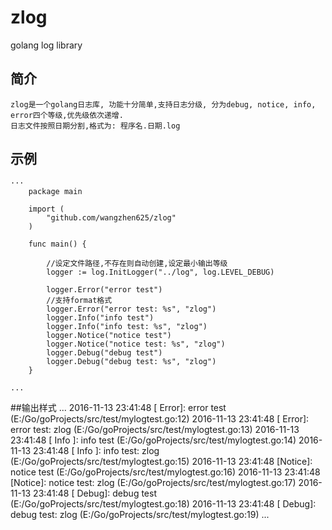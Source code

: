 # zlog
golang log library
## 简介
	zlog是一个golang日志库, 功能十分简单,支持日志分级, 分为debug, notice, info, error四个等级,优先级依次递增.
	日志文件按照日期分割,格式为: 程序名.日期.log
## 示例
	···
		package main
		
		import (
			"github.com/wangzhen625/zlog"
		)

		func main() {

			//设定文件路径,不存在则自动创建,设定最小输出等级
			logger := log.InitLogger("../log", log.LEVEL_DEBUG)

			logger.Error("error test")
			//支持format格式
			logger.Error("error test: %s", "zlog")
			logger.Info("info test")
			logger.Info("info test: %s", "zlog")
			logger.Notice("notice test")
			logger.Notice("notice test: %s", "zlog")
			logger.Debug("debug test")
			logger.Debug("debug test: %s", "zlog")
		}

	...

##输出样式
	...
		2016-11-13 23:41:48 [ Error]: error test (E:/Go/goProjects/src/test/mylogtest.go:12) 
		2016-11-13 23:41:48 [ Error]: error test: zlog (E:/Go/goProjects/src/test/mylogtest.go:13) 
		2016-11-13 23:41:48 [ Info ]: info test (E:/Go/goProjects/src/test/mylogtest.go:14) 
		2016-11-13 23:41:48 [ Info ]: info test: zlog (E:/Go/goProjects/src/test/mylogtest.go:15) 
		2016-11-13 23:41:48 [Notice]: notice test (E:/Go/goProjects/src/test/mylogtest.go:16) 
		2016-11-13 23:41:48 [Notice]: notice test: zlog (E:/Go/goProjects/src/test/mylogtest.go:17) 
		2016-11-13 23:41:48 [ Debug]: debug test (E:/Go/goProjects/src/test/mylogtest.go:18) 
		2016-11-13 23:41:48 [ Debug]: debug test: zlog (E:/Go/goProjects/src/test/mylogtest.go:19) 
	...



